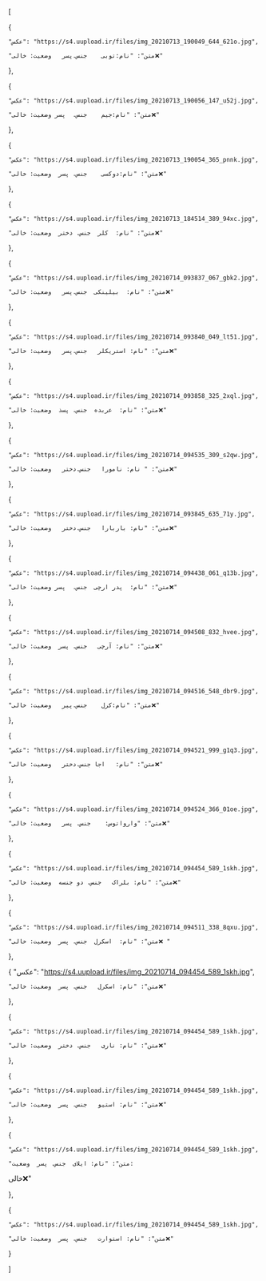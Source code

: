 [

  {

    "عکس": "https://s4.uupload.ir/files/img_20210713_190049_644_621o.jpg",

    "متن": "نام:توبی    جنس.پسر   وضعیت: خالی❌"

  },

  {

    "عکس": "https://s4.uupload.ir/files/img_20210713_190056_147_u52j.jpg",

    "متن": "نام:جیم    جنس.  پسر وضعیت: خالی❌"

  },

  {

    "عکس": "https://s4.uupload.ir/files/img_20210713_190054_365_pnnk.jpg",

    "متن": "نام:دوکسی    جنس. پسر  وضعیت: خالی❌"

  },

  {

    "عکس": "https://s4.uupload.ir/files/img_20210713_184514_389_94xc.jpg",

    "متن": "نام:  کلر  جنس. دختر  وضعیت: خالی❌"

  },

  {

    "عکس": "https://s4.uupload.ir/files/img_20210714_093837_067_gbk2.jpg",

    "متن": "نام:  بیلینکی  جنس.پسر   وضعیت: خالی❌"

  },

  {

    "عکس": "https://s4.uupload.ir/files/img_20210714_093840_049_lt51.jpg",

    "متن": "نام: استریکلر   جنس.پسر   وضعیت: خالی❌"

  },

  {

    "عکس": "https://s4.uupload.ir/files/img_20210714_093858_325_2xql.jpg",

    "متن": "نام:  عربده  جنس. پسذ  وضعیت: خالی❌"

  },

  {

    "عکس": "https://s4.uupload.ir/files/img_20210714_094535_309_s2qw.jpg",

    "متن": " نام: نامورا   جنس.دختر   وضعیت: خالی❌"

  },

  {

    "عکس": "https://s4.uupload.ir/files/img_20210714_093845_635_71y.jpg",

    "متن": "نام: باربارا   جنس.دختر   وضعیت: خالی❌"

  },

  {

    "عکس": "https://s4.uupload.ir/files/img_20210714_094438_061_q13b.jpg",

    "متن": "نام:  پدر ارچی  جنس.  پسر وضعیت: خالی❌"

  },

  {

    "عکس": "https://s4.uupload.ir/files/img_20210714_094508_832_hvee.jpg",

    "متن": "نام: آرچی   جنس. پسر  وضعیت: خالی❌"

  },

  {

    "عکس": "https://s4.uupload.ir/files/img_20210714_094516_548_dbr9.jpg",

    "متن": "نام:کرل    جنس.پیر   وضعیت: خالی❌"

  },

  {

    "عکس": "https://s4.uupload.ir/files/img_20210714_094521_999_g1q3.jpg",

    "متن": "نام:   اجا جنس.دختر   وضعیت: خالی❌"

  },

  {

    "عکس": "https://s4.uupload.ir/files/img_20210714_094524_366_01oe.jpg",

    "متن": "وارواتوس:    جنس. پسر   وضعیت: خالی❌"

  },

  {

    "عکس": "https://s4.uupload.ir/files/img_20210714_094454_589_1skh.jpg",

    "متن": "نام: بلراک   جنس. دو جنسه  وضعیت: خالی❌"

  },

  {

    "عکس": "https://s4.uupload.ir/files/img_20210714_094511_338_8qxu.jpg",

    "متن": "نام:  اسکرل  جنس. پسر  وضعیت: خالی❌ "

  },

  {
    "عکس": "https://s4.uupload.ir/files/img_20210714_094454_589_1skh.jpg",

    "متن": "نام: اسکرل   جنس. پسر  وضعیت: خالی❌"

  },

  {

    "عکس": "https://s4.uupload.ir/files/img_20210714_094454_589_1skh.jpg",

    "متن": "نام: ناری   جنس. دختر  وضعیت: خالی❌"

  },

  {

    "عکس": "https://s4.uupload.ir/files/img_20210714_094454_589_1skh.jpg",

    "متن": "نام: استیو   جنس. پسر  وضعیت: خالی❌"

  },

  {

    "عکس": "https://s4.uupload.ir/files/img_20210714_094454_589_1skh.jpg",

    "متن": "نام: ایلای  جنس. پسر  وضعیت: 

خالی❌"

  },

  {

    "عکس": "https://s4.uupload.ir/files/img_20210714_094454_589_1skh.jpg",

    "متن": "نام: استوارت   جنس. پسر  وضعیت: خالی❌"

  

  }

]
